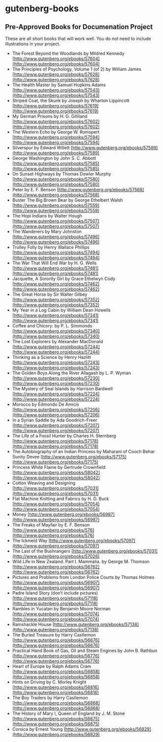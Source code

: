 # gutenberg-books
## Pre-Approved Books for Documenation Project

These are all short books that will work well. You do not need to include illustrations in your project.

* The Forest Beyond the Woodlands by Mildred Kennedy [http://www.gutenberg.org/ebooks/57604](http://www.gutenberg.org/ebooks/57604) 
* The Principles of Psychology, Volume 1 (of 2) by William James [http://www.gutenberg.org/ebooks/57628](http://www.gutenberg.org/ebooks/57628) 
* The Health Master by Samuel Hopkins Adams [http://www.gutenberg.org/ebooks/57543](http://www.gutenberg.org/ebooks/57543) 
* Striped Coat, the Skunk by Joseph by Wharton Lippincott [http://www.gutenberg.org/ebooks/57619](http://www.gutenberg.org/ebooks/57619) 
* My German Prisons by H. G. Gilliland [http://www.gutenberg.org/ebooks/57602](http://www.gutenberg.org/ebooks/57602) 
* The Western Echo by George W. Romspert [http://www.gutenberg.org/ebooks/57594](http://www.gutenberg.org/ebooks/57594) 
* Silverspur by Edward Willett [http://www.gutenberg.org/ebooks/57589](http://www.gutenberg.org/ebooks/57589) 
* George Washington by John S. C. Abbott [http://www.gutenberg.org/ebooks/57585](http://www.gutenberg.org/ebooks/57585) 
* On Sunset Highways by Thomas Dowler Murphy [http://www.gutenberg.org/ebooks/57580](http://www.gutenberg.org/ebooks/57580) 
* Peter by E. F. Benson [http://www.gutenberg.org/ebooks/57568](http://www.gutenberg.org/ebooks/57568) 
* Buster The Big Brown Bear by George Ethelbert Walsh [http://www.gutenberg.org/ebooks/57559](http://www.gutenberg.org/ebooks/57559) 
* The Hopi Indians by Walter Hough [http://www.gutenberg.org/ebooks/57507](http://www.gutenberg.org/ebooks/57507) 
* The Wanderers by Mary Johnston [http://www.gutenberg.org/ebooks/57496](http://www.gutenberg.org/ebooks/57496) 
* Trolley Folly by Henry Wallace Phillips [http://www.gutenberg.org/ebooks/57494](http://www.gutenberg.org/ebooks/57494) 
* The War That Will End War by H. G. Wells [http://www.gutenberg.org/ebooks/57481](http://www.gutenberg.org/ebooks/57481) 
* Jacquette, A Sorority Girl by Grace Ethelwyn Cody [http://www.gutenberg.org/ebooks/57462](http://www.gutenberg.org/ebooks/57462) 
* The Great Horse by Sir Walter Gilbey [http://www.gutenberg.org/ebooks/57352](http://www.gutenberg.org/ebooks/57352) 
* My Year in a Log Cabin by William Dean Howells [http://www.gutenberg.org/ebooks/57341](http://www.gutenberg.org/ebooks/57341) 
* Coffee and Chicory: by P. L. Simmonds [http://www.gutenberg.org/ebooks/57340](http://www.gutenberg.org/ebooks/57340) 
* The Lost Explorers by Alexander MacDonald [http://www.gutenberg.org/ebooks/57244](http://www.gutenberg.org/ebooks/57244) 
* Thinking as a Science by Henry Hazlitt [http://www.gutenberg.org/ebooks/57243](http://www.gutenberg.org/ebooks/57243) 
* The Golden Boys Along the River Allagash by L. P. Wyman [http://www.gutenberg.org/ebooks/57230](http://www.gutenberg.org/ebooks/57230) 
* The Mystery of Seal Islands by Harrison Bardwell [http://www.gutenberg.org/ebooks/57224](http://www.gutenberg.org/ebooks/57224) 
* Morocco by Edmondo De Amicis [http://www.gutenberg.org/ebooks/57206](http://www.gutenberg.org/ebooks/57206) 
* In a Syrian Saddle by Ada Goodrich-Freer [http://www.gutenberg.org/ebooks/57207](http://www.gutenberg.org/ebooks/57207) 
* The Life of a Fossil Hunter by Charles H. Sternberg [http://www.gutenberg.org/ebooks/57178](http://www.gutenberg.org/ebooks/57178) 
* The Autobiography of an Indian Princess by Maharani of Cooch Behar Sunity Devee [http://www.gutenberg.org/ebooks/57175](http://www.gutenberg.org/ebooks/57175) 
* Princess White Flame by Gertrude Crownfield [http://www.gutenberg.org/ebooks/58042](http://www.gutenberg.org/ebooks/58042) 
* Cotton Weaving and Designing [http://www.gutenberg.org/ebooks/57031](http://www.gutenberg.org/ebooks/57031) 
* Flat Machine Knitting and Fabrics by H. D. Buck [http://www.gutenberg.org/ebooks/57054](http://www.gutenberg.org/ebooks/57054) 
* Money [http://www.gutenberg.org/ebooks/56987](http://www.gutenberg.org/ebooks/56987)  
* The Freaks of Mayfair by E. F. Benson [http://www.gutenberg.org/ebooks/576](http://www.gutenberg.org/ebooks/576) 
* The Icknield Way [http://www.gutenberg.org/ebooks/57097](http://www.gutenberg.org/ebooks/57097) 
* The Last of the Bushrangers [http://www.gutenberg.org/ebooks/57031](http://www.gutenberg.org/ebooks/57026) 
* Wild Life in New Zealand. Part I. Mammalia. by George M. Thomson [http://www.gutenberg.org/ebooks/56762](http://www.gutenberg.org/ebooks/56762) 
* Pictures and Problems from London Police Courts by Thomas Holmes [http://www.gutenberg.org/ebooks/56907](http://www.gutenberg.org/ebooks/56907) 
* Padre Island Story (don’t include pictures) [http://www.gutenberg.org/ebooks/57118](http://www.gutenberg.org/ebooks/57118) 
* Rambles in Yucatan by Benjamin Moore Norman [http://www.gutenberg.org/ebooks/57074](http://www.gutenberg.org/ebooks/57074) 
* Ramshackle House [http://www.gutenberg.org/ebooks/57138](http://www.gutenberg.org/ebooks/57138) 
* The Buried Treasure by Harry Castlemon [http://www.gutenberg.org/ebooks/56676](http://www.gutenberg.org/ebooks/56676) 
* Practical Hand Book of Gas, Oil and Steam Engines by John B. Rathbun [http://www.gutenberg.org/ebooks/56776](http://www.gutenberg.org/ebooks/56776) 
* Heart of Europe by Ralph Adams Cram [http://www.gutenberg.org/ebooks/56858](http://www.gutenberg.org/ebooks/56858)
* Hints on Driving by C. Morley Knight [http://www.gutenberg.org/ebooks/56816](http://www.gutenberg.org/ebooks/56816) 
* The Boy Traders by Harry Castlemon [http://www.gutenberg.org/ebooks/56868](http://www.gutenberg.org/ebooks/56868)
* The History of Mary I, Queen of England by J. M. Stone [http://www.gutenberg.org/ebooks/56875](http://www.gutenberg.org/ebooks/56875) 
* Corsica by Ernest Young [http://www.gutenberg.org/ebooks/56829](http://www.gutenberg.org/ebooks/56829)
